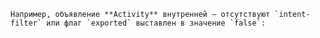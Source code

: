     Например, объявление **Activity** внутренней — отсутствуют `intent-filter` или флаг `exported` выставлен в значение `false`: